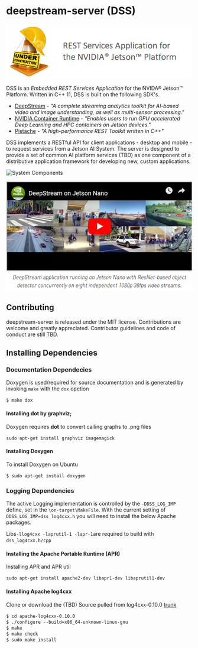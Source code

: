 # deepstream-server (DSS)

![](/Images/under-construction.png)

DSS is an _Embedded REST Services Application_ for the NVIDA® Jetson™ Platform. Written in C++ 11, DSS is built on the following SDK's.

* [DeepStream](https://developer.nvidia.com/deepstream-sdk) - _"A complete streaming analytics toolkit for AI-based video and image understanding, as well as multi-sensor processing."_
* [NVIDIA Container Runtime](https://github.com/NVIDIA/nvidia-docker/wiki/NVIDIA-Container-Runtime-on-Jetson) - _"Enables users to run GPU accelerated Deep Learning and HPC containers on Jetson devices."_
* [Pistache](https://github.com/oktal/pistache) - _"A high-performance REST Toolkit written in C++"_

DSS implements a RESTful API for client applications - desktop and mobile - to request services from a Jetson AI System. The server is designed to provide a set of common AI platform services (TBD) as one component of a distributive application framework for developing new, custom applications.

![System Components](https://github.com/canammex-tech/getting-started/blob/master/images/system-image.png)


[![IMAGE ALT TEXT](/Images/deepstream-on-jetson-nano.png)](https://www.youtube.com/watch?time_continue=2&v=Y43W04sMK7I)

## Contributing
deepstream-server is released under the MIT license. Contributions are welcome and greatly appreciated. Contributor guidelines and code of conduct are still TBD. 

## Installing Dependencies

### Documentation Dependecies
Doxygen is used/required for source documentation and is generated by invoking `make` with the `dox` opetion
```
$ make dox
```
#### Installing dot by graphviz;
Doxygen requires **dot** to convert calling graphs to .png files
```
sudo apt-get install graphviz imagemagick
```
#### Installing Doxygen
To install Doxygen on Ubuntu
```
$ sudo apt-get install doxygen
```

### Logging Dependencies
The active Logging implementation is controlled by the `-DDSS_LOG_IMP` define, set in the `\on-target\MakeFile`. With the current setting of `DDSS_LOG_IMP=dss_log4cxx.h` you will need to install the below Apache packages. 

Libs`-llog4cxx -laprutil-1 -lapr-1`are required to build with `dss_log4cxx.h/cpp`

#### Installing the Apache Portable Runtime (APR)
Installing APR and APR util
```
sudo apt-get install apache2-dev libapr1-dev libaprutil1-dev
```
#### Installing Apache log4cxx
Clone or download the (TBD)
Source pulled from log4cxx-0.10.0 [trunk]( http://svn.apache.org/repos/asf/incubator/log4cxx/trunk)
```
$ cd apache-log4cxx-0.10.0
$ ./configure --build=x86_64-unknown-linux-gnu
$ make
$ make check
$ sudo make install
```
